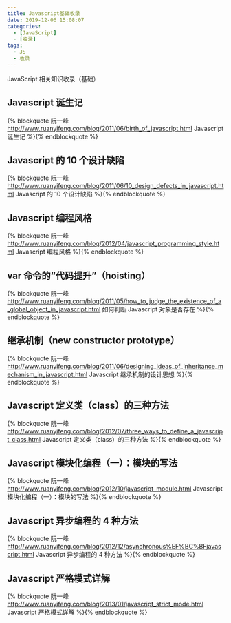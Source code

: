```yaml
---
title: Javascript基础收录
date: 2019-12-06 15:08:07
categories:
  - [JavaScript]
  - [收录]
tags:
  - JS
  - 收录
---
```


JavaScript 相关知识收录（基础）

<!--more-->

## Javascript 诞生记

{% blockquote
阮一峰
http://www.ruanyifeng.com/blog/2011/06/birth_of_javascript.html
Javascript 诞生记
%}{% endblockquote %}

## Javascript 的 10 个设计缺陷

{% blockquote
阮一峰
http://www.ruanyifeng.com/blog/2011/06/10_design_defects_in_javascript.html
Javascript 的 10 个设计缺陷
%}{% endblockquote %}

## Javascript 编程风格

{% blockquote
阮一峰
http://www.ruanyifeng.com/blog/2012/04/javascript_programming_style.html
Javascript 编程风格
%}{% endblockquote %}

## var 命令的“代码提升”（hoisting）

{% blockquote
阮一峰
http://www.ruanyifeng.com/blog/2011/05/how_to_judge_the_existence_of_a_global_object_in_javascript.html
如何判断 Javascript 对象是否存在
%}{% endblockquote %}

## 继承机制（new constructor prototype）

{% blockquote
阮一峰
http://www.ruanyifeng.com/blog/2011/06/designing_ideas_of_inheritance_mechanism_in_javascript.html
Javascript 继承机制的设计思想
%}{% endblockquote %}

## Javascript 定义类（class）的三种方法

{% blockquote
阮一峰
http://www.ruanyifeng.com/blog/2012/07/three_ways_to_define_a_javascript_class.html
Javascript 定义类（class）的三种方法
%}{% endblockquote %}

## Javascript 模块化编程（一）：模块的写法

{% blockquote
阮一峰
http://www.ruanyifeng.com/blog/2012/10/javascript_module.html
Javascript 模块化编程（一）：模块的写法
%}{% endblockquote %}

## Javascript 异步编程的 4 种方法

{% blockquote
阮一峰
http://www.ruanyifeng.com/blog/2012/12/asynchronous%EF%BC%BFjavascript.html
Javascript 异步编程的 4 种方法
%}{% endblockquote %}

## Javascript 严格模式详解

{% blockquote
阮一峰
http://www.ruanyifeng.com/blog/2013/01/javascript_strict_mode.html
Javascript 严格模式详解
%}{% endblockquote %}
